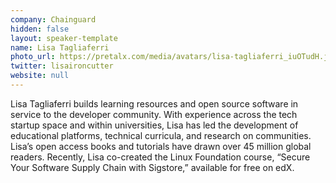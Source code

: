 ```yaml
---
company: Chainguard
hidden: false
layout: speaker-template
name: Lisa Tagliaferri
photo_url: https://pretalx.com/media/avatars/lisa-tagliaferri_iuOTudH.jpg
twitter: lisaironcutter
website: null
---
```


Lisa Tagliaferri builds learning resources and open source software in service to the developer community. With experience across the tech startup space and within universities, Lisa has led the development of educational platforms, technical curricula, and research on communities. Lisa’s open access books and tutorials have drawn over 45 million global readers. Recently, Lisa co-created the Linux Foundation course, “Secure Your Software Supply Chain with Sigstore,” available for free on edX.
